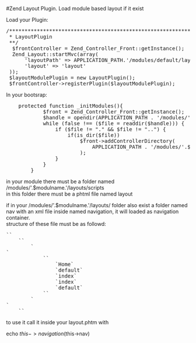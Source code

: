 #Zend Layout Plugin.
Load module based layout if it exist 

Load your Plugin:   
<pre>
/************************************************************************
 * LayoutPlugin 
 **/  
  $frontController = Zend_Controller_Front::getInstance();
  Zend_Layout::startMvc(array(
      'layoutPath' => APPLICATION_PATH.'/modules/default/layouts/scripts',
      'layout' => 'layout'
 ));
 $layoutModulePlugin = new LayoutPlugin();
 $frontController->registerPlugin($layoutModulePlugin);
</pre>

In your bootsrap: 
<pre>
	protected function _initModules(){
			$front = Zend_Controller_Front::getInstance();
			$handle = opendir(APPLICATION_PATH . '/modules/');
			while (false !== ($file = readdir($handle))) {
			    if ($file != "." && $file != "..") {
			        if(is_dir($file))
			            $front->addControllerDirectory(
							APPLICATION_PATH . '/modules/'.$file.'/controllers','admin'
						);
			    }
			}
		}
</pre>

in your module there must be a folder named   
/modules/'.$modulname.'/layouts/scripts  
in this folder there must be a phtml file named layout

if in your /modules/'.$modulname.'/layouts/ folder also exist a folder named nav with an xml file inside named navigation, it will loaded as navigation container.  
structure of these file must be as followd:  
<pre>
`<?xml version="1.0" encoding="UTF-8"?>`
	`<configdata>`
		`<nav>`
			`<home>`
				`<label>Home</label>`
				`<module>default</module>`
				`<controller>index</controller>`
				`<action>index</action>`
				`<route>default</route>`
			`</home>`
		`</nav>`
	`</configdata>`
</pre>

to use it call it inside your layout.phtm  with

echo $this->navigation($this->nav)

